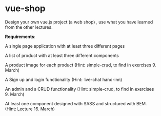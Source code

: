 # vue-shop

Design your own vue.js project (a web shop) , use what you have learned from the other lectures.

**Requirements:**

A single page application with at least three different pages

A list of product with at least three different components

A product image for each product (Hint: simple-crud, to find in exercises 9. March)

A Sign up and login functionality (Hint: live-chat hand-inn)

An admin and a CRUD functionality (Hint: simple-crud, to find in exercises 9. March)

At least one component designed with SASS and structured with BEM. (Hint: Lecture 16. March)
